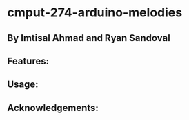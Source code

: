 # cmput-274-arduino-melodies
## By Imtisal Ahmad and Ryan Sandoval


## Features:

## Usage:

## Acknowledgements: